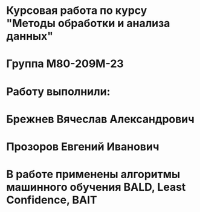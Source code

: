 # Курсовая работа по курсу "Методы обработки и анализа данных"

# Группа М80-209М-23 
# Работу выполнили:
# Брежнев Вячеслав Александрович
# Прозоров Евгений Иванович

# В работе применены алгоритмы машинного обучения BALD, Least Confidence, BAIT
